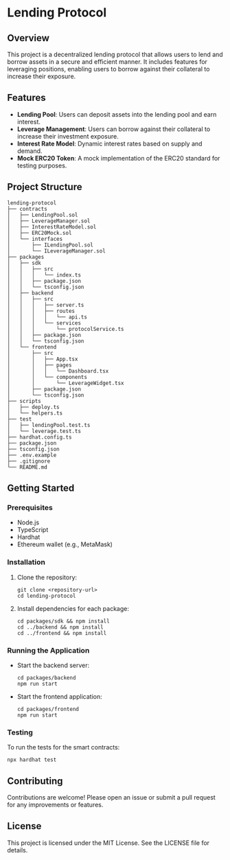 # Lending Protocol

## Overview
This project is a decentralized lending protocol that allows users to lend and borrow assets in a secure and efficient manner. It includes features for leveraging positions, enabling users to borrow against their collateral to increase their exposure.

## Features
- **Lending Pool**: Users can deposit assets into the lending pool and earn interest.
- **Leverage Management**: Users can borrow against their collateral to increase their investment exposure.
- **Interest Rate Model**: Dynamic interest rates based on supply and demand.
- **Mock ERC20 Token**: A mock implementation of the ERC20 standard for testing purposes.

## Project Structure
```
lending-protocol
├── contracts
│   ├── LendingPool.sol
│   ├── LeverageManager.sol
│   ├── InterestRateModel.sol
│   ├── ERC20Mock.sol
│   └── interfaces
│       ├── ILendingPool.sol
│       └── ILeverageManager.sol
├── packages
│   ├── sdk
│   │   ├── src
│   │   │   └── index.ts
│   │   ├── package.json
│   │   └── tsconfig.json
│   ├── backend
│   │   ├── src
│   │   │   ├── server.ts
│   │   │   ├── routes
│   │   │   │   └── api.ts
│   │   │   └── services
│   │   │       └── protocolService.ts
│   │   ├── package.json
│   │   └── tsconfig.json
│   └── frontend
│       ├── src
│       │   ├── App.tsx
│       │   ├── pages
│       │   │   └── Dashboard.tsx
│       │   └── components
│       │       └── LeverageWidget.tsx
│       ├── package.json
│       └── tsconfig.json
├── scripts
│   ├── deploy.ts
│   └── helpers.ts
├── test
│   ├── lendingPool.test.ts
│   └── leverage.test.ts
├── hardhat.config.ts
├── package.json
├── tsconfig.json
├── .env.example
├── .gitignore
└── README.md
```

## Getting Started

### Prerequisites
- Node.js
- TypeScript
- Hardhat
- Ethereum wallet (e.g., MetaMask)

### Installation
1. Clone the repository:
   ```
   git clone <repository-url>
   cd lending-protocol
   ```

2. Install dependencies for each package:
   ```
   cd packages/sdk && npm install
   cd ../backend && npm install
   cd ../frontend && npm install
   ```

### Running the Application
- Start the backend server:
  ```
  cd packages/backend
  npm run start
  ```

- Start the frontend application:
  ```
  cd packages/frontend
  npm run start
  ```

### Testing
To run the tests for the smart contracts:
```
npx hardhat test
```

## Contributing
Contributions are welcome! Please open an issue or submit a pull request for any improvements or features.

## License
This project is licensed under the MIT License. See the LICENSE file for details.